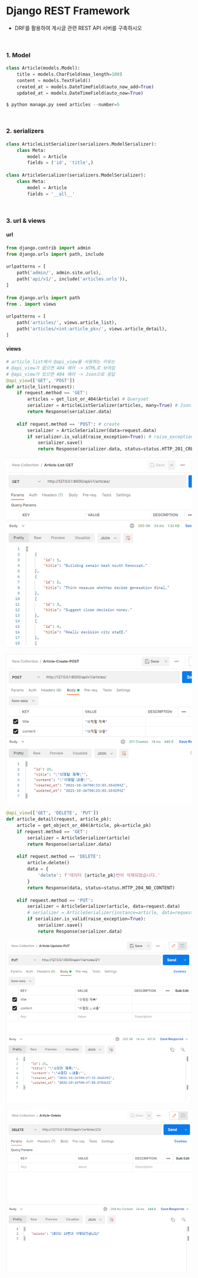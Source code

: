 # Django REST Framework



- DRF를 활용하여 게시글 관련 REST API 서버를 구축하시오

​											

### 1. Model

```python
class Article(models.Model):
    title = models.CharField(max_length=100)
    content = models.TextField()
    created_at = models.DateTimeField(auto_now_add=True)
    updated_at = models.DateTimeField(auto_now=True)
```

```python
$ python manage.py seed articles --number=5
```



​															

### 2. serializers

```python
class ArticleListSerializer(serializers.ModelSerializer):
    class Meta:
        model = Article
        fields = ('id', 'title',)
        
class ArticleSerializer(serializers.ModelSerializer):
    class Meta:
        model = Article
        fields = '__all__'
```



​																						

### 3. url & views

#### url

```python
from django.contrib import admin
from django.urls import path, include

urlpatterns = [
    path('admin/', admin.site.urls),
    path('api/v1/', include('articles.urls')),
]

from django.urls import path
from . import views

urlpatterns = [
    path('articles/', views.article_list),
    path('articles/<int:article_pk>/', views.article_detail),
]
```



#### views

```python
# article_list에서 @api_view를 사용하는 이유는
# @api_view가 없으면 404 에러 -> HTML로 보여짐
# @api_view가 있으면 404 에러 -> Json으로 응답 
@api_view(['GET', 'POST'])
def article_list(request):
    if request.method == 'GET':
        articles = get_list_or_404(Article) # Queryset
        serializer = ArticleListSerializer(articles, many=True) # Json으로 만듬(Serialization)
        return Response(serializer.data)
    
    elif request.method == 'POST': # create
        serializer = ArticleSerializer(data=request.data)
        if serializer.is_valid(raise_exception=True): # raise_exception=True는 기본적으로 문제가 있을 경우 HTTP 400 코드를 응답함
            serializer.save()
            return Response(serializer.data, status=status.HTTP_201_CREATED)
```

![image-20211026140524444](Django_REST_Framework.assets/image-20211026140524444.png)

![image-20211026140552398](Django_REST_Framework.assets/image-20211026140552398.png)

```python
@api_view(['GET', 'DELETE', 'PUT'])
def article_detail(request, article_pk):
    article = get_object_or_404(Article, pk=article_pk)
    if request.method == 'GET':
        serializer = ArticleSerializer(article)
        return Response(serializer.data)

    elif request.method == 'DELETE':
        article.delete()
        data = {
            'delete': f'데이터 {article_pk}번이 삭제되었습니다.'
        }
        return Response(data, status=status.HTTP_204_NO_CONTENT)
    
    elif request.method == 'PUT':
        serializer = ArticleSerializer(article, data=request.data)
        # serializer = ArticleSerializer(instance=article, data=request.data)
        if serializer.is_valid(raise_exception=True):
            serializer.save()
            return Response(serializer.data)
```

![image-20211026140658064](Django_REST_Framework.assets/image-20211026140658064.png)

![image-20211026140710225](Django_REST_Framework.assets/image-20211026140710225.png)
